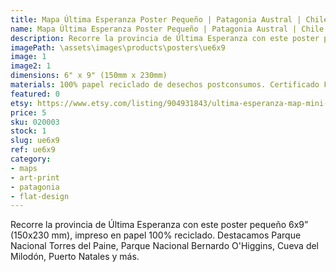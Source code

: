 ```yaml
---
title: Mapa Última Esperanza Poster Pequeño | Patagonia Austral | Chile
name: Mapa Última Esperanza Poster Pequeño | Patagonia Austral | Chile
description: Recorre la provincia de Última Esperanza con este poster pequeño 6x9", impreso en papel 100% reciclado.
imagePath: \assets\images\products\posters\ue6x9
image: 1
image2: 1
dimensions: 6" x 9" (150mm x 230mm)
materials: 100% papel reciclado de desechos postconsumos. Certificado FSC.
featured: 0
etsy: https://www.etsy.com/listing/904931843/ultima-esperanza-map-mini-poster
price: 5
sku: 020003
stock: 1
slug: ue6x9
ref: ue6x9
category:
- maps
- art-print
- patagonia
- flat-design
---
```

Recorre la provincia de Última Esperanza con este poster pequeño 6x9” (150x230 mm), impreso en papel 100% reciclado. Destacamos Parque Nacional Torres del Paine, Parque Nacional Bernardo O'Higgins, Cueva del Milodón, Puerto Natales y más.

